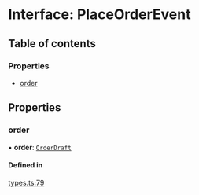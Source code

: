 # Interface: PlaceOrderEvent

## Table of contents

### Properties

- [order](../wiki/PlaceOrderEvent#order)

## Properties

### order

• **order**: [`OrderDraft`](../wiki/OrderDraft)

#### Defined in

[types.ts:79](https://github.com/mango-run/mango-run-core/blob/a90ccad/src/types.ts#L79)
